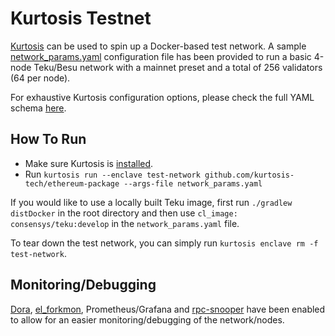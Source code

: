 Kurtosis Testnet
==============

[Kurtosis](https://github.com/kurtosis-tech/ethereum-package) can be used to spin up a Docker-based 
test network. A sample [network_params.yaml](./network_params.yaml) configuration file has been
provided to run a basic 4-node Teku/Besu network with a mainnet preset and a total of 256 validators (64 per node).

For exhaustive Kurtosis configuration options, please check the full YAML schema [here](https://github.com/kurtosis-tech/ethereum-package#configuration).

How To Run
----------

* Make sure Kurtosis is [installed](https://docs.kurtosis.com/install/).
* Run `kurtosis run --enclave test-network github.com/kurtosis-tech/ethereum-package --args-file network_params.yaml`

If you would like to use a locally built Teku image, first run `./gradlew distDocker` in the root
directory and then use `cl_image: consensys/teku:develop` in the `network_params.yaml` file.

To tear down the test network, you can simply run `kurtosis enclave rm -f test-network`.

Monitoring/Debugging
----------

[Dora](https://github.com/ethpandaops/dora), [el_forkmon](https://github.com/ethereum/nodemonitor),
Prometheus/Grafana and [rpc-snooper](https://github.com/ethpandaops/rpc-snooper) have been enabled
to allow for an easier monitoring/debugging of the network/nodes.




